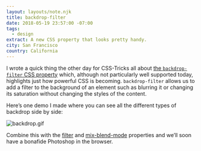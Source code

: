 ```yaml
---
layout: layouts/note.njk
title: backdrop-filter
date: 2018-05-19 23:57:00 -07:00
tags:
  - design
extract: A new CSS property that looks pretty handy.
city: San Francisco
country: California
---
```


I wrote a quick thing the other day for CSS-Tricks all about [the `backdrop-filter` CSS property](https://css-tricks.com/the-backdrop-filter-css-property/) which, although not particularly well supported today, highlights just how powerful CSS is becoming. `backdrop-filter` allows us to add a filter to the background of an element such as blurring it or changing its saturation without changing the styles of the content.

Here’s one demo I made where you can see all the different types of backdrop side by side:

![backdrop.gif](/images/backdrop.gif)

Combine this with the [filter](https://css-tricks.com/almanac/properties/f/filter/) and [mix-blend-mode](https://css-tricks.com/almanac/properties/m/mix-blend-mode/) properties and we’ll soon have a bonafide Photoshop in the browser.

